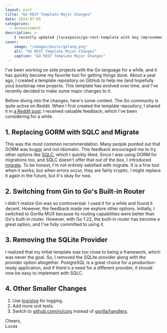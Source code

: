 ```yaml
---
layout: post
title: "GO REST Template Major Changes"
date: 2024-07-05
categories:
  - announcement
description: >-
    I recently updated jlucaspains/go-rest-template with key improvements based on Reddit feedback! Changes include switching to SQLC, Go's built-in router, and more.
cover:
    image: "/images/posts/golang.png"
    alt: "GO REST Template Major Changes"
    caption: "GO REST Template Major Changes"
---
```


I've been working on side projects with the Go language for a while, and it has quickly become my favorite tool for getting things done. About a year ago, I created a template repository on GitHub to help me (and hopefully you) bootstrap new projects. This template has evolved over time, and I've recently decided to make some major changes to it.

Before diving into the changes, here's some context. The Go community is quite active on Reddit. When I first created the template repository, I shared it in [a Reddit post](https://www.reddit.com/r/golang/comments/1367oro/golang_restapi_boilerplate_repository/). I received valuable feedback, which I've been considering for a while.

## 1. Replacing GORM with SQLC and Migrate

This was the most common recommendation. Many people pointed out that GORM was buggy and not idiomatic. This feedback encouraged me to try other options like [SQLC](https://sqlc.dev/), which I quickly liked. Since I was using GORM for migrations too, and SQLC doesn't offer that out of the box, I introduced [migrate](https://github.com/golang-migrate/migrate). To be honest, I'm not entirely satisfied with migrate. It is a fine tool when it works, but when errors occur, they are fairly cryptic. I might replace it again in the future, but it's okay for now.

## 2. Switching from Gin to Go's Built-in Router

I didn't realize Gin was so controversial. I used it for a while and found it decent. However, the feedback made me explore other options. Initially, I switched to Gorilla MUX because its routing capabilities were better than Go's built-in router. However, with Go 1.22, the built-in router has become a great option, and I've fully committed to using it.

## 3. Removing the SQLite Provider

I realized that my initial template was too close to being a framework, which was never the goal. So, I removed the SQLite provider along with the provider option altogether. PostgreSQL is a great choice for a production-ready application, and if there's a need for a different provider, it should now be easy to implement with SQLC.

## 4. Other Smaller Changes

1. Use [log/slog](https://pkg.go.dev/log/slog) for logging.
2. Add more unit tests.
3. Switch to [github.com/rs/cors](https://github.com/rs/cors) instead of [gorilla/handlers](https://github.com/gorilla/handlers).

Cheers,\
Lucas